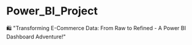 # Power_BI_Project
🛍️ "Transforming E-Commerce Data: From Raw to Refined - A Power BI Dashboard Adventure!"
